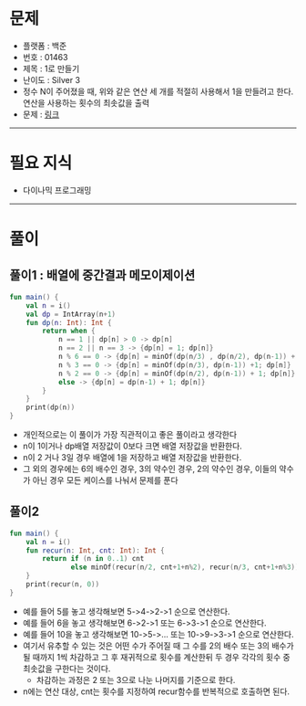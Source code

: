 # 문제
- 플랫폼 : 백준
- 번호 : 01463
- 제목 : 1로 만들기
- 난이도 : Silver 3
- 정수 N이 주어졌을 때, 위와 같은 연산 세 개를 적절히 사용해서 1을 만들려고 한다. 연산을 사용하는 횟수의 최솟값을 출력
- 문제 : <a href="https://www.acmicpc.net/problem/1463" target="_blank">링크</a>

---

# 필요 지식
- 다이나믹 프로그래밍

---

# 풀이
## 풀이1 : 배열에 중간결과 메모이제이션
```kotlin
fun main() {
    val n = i()
    val dp = IntArray(n+1)
    fun dp(n: Int): Int {
        return when {
            n == 1 || dp[n] > 0 -> dp[n]
            n == 2 || n == 3 -> {dp[n] = 1; dp[n]}
            n % 6 == 0 -> {dp[n] = minOf(dp(n/3) , dp(n/2), dp(n-1)) + 1; dp[n]}
            n % 3 == 0 -> {dp[n] = minOf(dp(n/3), dp(n-1)) +1; dp[n]}
            n % 2 == 0 -> {dp[n] = minOf(dp(n/2), dp(n-1)) + 1; dp[n]}
            else -> {dp[n] = dp(n-1) + 1; dp[n]}
        }
    }
    print(dp(n))
}
```
- 개인적으로는 이 풀이가 가장 직관적이고 좋은 풀이라고 생각한다
- n이 1이거나 dp배열 저장값이 0보다 크면 배열 저장값을 반환한다.
- n이 2 거나 3일 경우 배열에 1을 저장하고 배열 저장값을 반환한다.
- 그 외의 경우에는 6의 배수인 경우, 3의 약수인 경우, 2의 약수인 경우, 이들의 약수가 아닌 경우 모든 케이스를 나눠서 문제를 푼다

## 풀이2
```kotlin
fun main() {
    val n = i()
    fun recur(n: Int, cnt: Int): Int {
        return if (n in 0..1) cnt
               else minOf(recur(n/2, cnt+1+n%2), recur(n/3, cnt+1+n%3))
    }
    print(recur(n, 0))
}
```
- 예를 들어 5를 놓고 생각해보면 5->4->2->1 순으로 연산한다.
- 예를 들어 6을 놓고 생각해보면 6->2->1 또는 6->3->1 순으로 연산한다.
- 예를 들어 10을 놓고 생각해보면 10->5->... 또는 10->9->3->1 순으로 연산한다.
- 여기서 유추할 수 있는 것은 어떤 수가 주어질 때 그 수를 2의 배수 또는 3의 배수가 될 때까지
1씩 차감하고 그 후 재귀적으로 횟수를 계산한뒤 두 경우 각각의 횟수 중 최솟값을 구한다는 것이다.
  - 차감하는 과정은 2 또는 3으로 나눈 나머지를 기준으로 한다.
- n에는 연산 대상, cnt는 횟수를 지정하여 recur함수를 반복적으로 호출하면 된다.